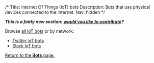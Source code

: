 /*
Title: Internet Of Things (IoT) bots
Description: Bots that use physical devices connected to the internet.
Nav: hidden
*/

<!--
![Diving gear -- kind of looks like an old school robot](/content/images/illustrations/deep-sea-diver-768.jpg){.float-left}
-->

***This is a fairly new section: [would you like to contribute](https://github.com/botwiki/botwiki.org)?***

Browse [all IoT bots](/tag/iot) or by network:
- [Twitter IoT bots](/tag/iot+twitterbot)
- [Slack IoT bots](/tag/iot+slackbot)

[Return to the **Bots** page.](/bots)